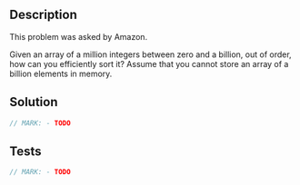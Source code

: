 ## Description

This problem was asked by Amazon.

Given an array of a million integers between zero and a billion, out of order, how can you efficiently sort it? Assume that you cannot store an array of a billion elements in memory.

## Solution

```swift
// MARK: - TODO
```

## Tests

```swift
// MARK: - TODO
```